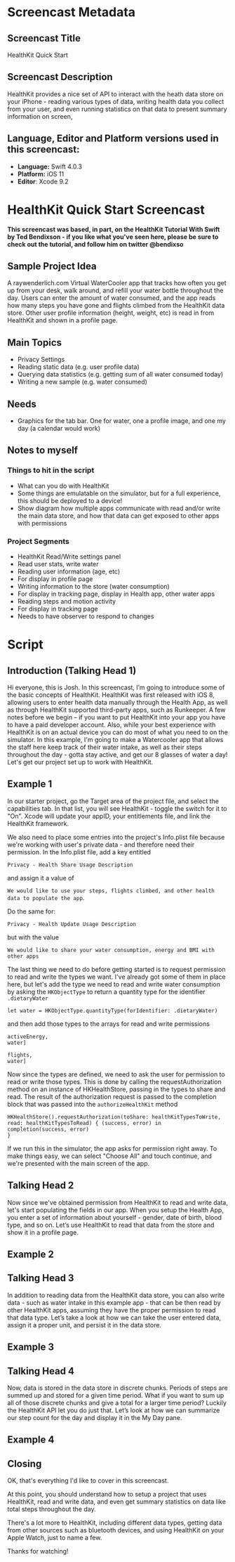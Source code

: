 # Screencast Metadata

## Screencast Title

HealthKit Quick Start

## Screencast Description

HealthKit provides a nice set of API to interact with the heath data store on your iPhone - reading various types of data, writing health data you collect from your user, and even running statistics on that data to present summary information on screen,

## Language, Editor and Platform versions used in this screencast:

* **Language:** Swift 4.0.3
* **Platform:** iOS 11
* **Editor**: Xcode 9.2


#  HealthKit Quick Start Screencast

**This screencast was based, in part, on the HealthKit Tutorial With Swift by Ted Bendixson - if you like what you've seen here, please be sure to check out the tutorial, and follow him on twitter @bendixso**

## Sample Project Idea
A raywenderlich.com Virtual WaterCooler app that tracks how often you get up from your desk, walk around, and refill your water bottle throughout the day.  Users can enter the amount of water consumed, and the app reads how many steps you have gone and flights climbed from the HealthKit data store.  Other user profile information (height, weight, etc) is read in from HealthKit and shown in a profile page.

## Main Topics
* Privacy Settings
* Reading static data (e.g. user profile data)
* Querying data statistics (e.g. getting sum of all water consumed today)
* Writing a new sample (e.g. water consumed)


## Needs
* Graphics for the tab bar.  One for water, one a profile image, and one my day (a calendar would work)

## Notes to myself
### Things to hit in the script
* What can you do with HealthKit
* Some things are emulatable on the simulator, but for a full experience, this should be deployed to a device!
* Show diagram how multiple apps communicate with read and/or write the main data store, and how that data can get exposed to other apps with permissions


### Project Segments
* HealthKit Read/Write settings panel
* Read user stats, write water
* Reading user information (age, etc)
* For display in profile page
* Writing information to the store (water consumption)
* For display in tracking page, display in Health app, other water apps
* Reading steps and motion activity
* For display in tracking page
* Needs to have observer to respond to changes


# Script

## Introduction (Talking Head 1)

Hi everyone, this is Josh.  In this screencast, I’m going to introduce some of the basic concepts of HealthKit.  HealthKit was first released with iOS 8, allowing users to enter health data manually through the Health App, as well as through HealthKit supported third-party apps, such as Runkeeper.  A few notes before we begin – if you want to put HealthKit into your app you have to have a paid developer account.  Also, while your best experience with HealthKit is on an actual device you can do most of what you need to on the simulator.   In this example, I'm going to make a Watercooler app that allows the staff here keep track of their water intake, as well as their steps throughout the day - gotta stay active, and get our 8 glasses of water a day!  Let's get our project set up to work with HealthKit. 

## Example 1

In our starter project, go the Target area of the project file, and select the capabilities tab.  In that list, you will see HealthKit - toggle the switch for it to "On".  Xcode will  update your appID, your entitlements file, and link the HealthKit framework.

We also need to place some entries into the project's Info.plist file because we're working with user's private data - and therefore need their permission.  In the Info.plist file, add a key entitled

`Privacy - Health Share Usage Description`

and assign it a value of

`We would like to use your steps, flights climbed, and other health data to populate the app`.

Do the same for:

`Privacy - Health Update Usage Description`

but with the value

`We would like to share your water consumption, energy and BMI with other apps`

The last thing we need to do before getting started is to request permission to read and write the types we want.  I've already got some of them in place here, but let's add the type we need to read and write water consumption by asking the `HKObjectType` to return a quantity type for the identifier `.dietaryWater`

`let water = HKObjectType.quantityType(forIdentifier: .dietaryWater)`

and then add those types to the arrays for read and write permissions

```
activeEnergy,
water]
```

```
flights,
water]
```
Now since the types are defined, we need to ask the user for permission to read or write those types.  This is done by calling the requestAuthorization method on an instance of HKHealthStore, passing in the types to share and read.  The result of the authorization request is passed to the completion block that was passed into the `authorizeHealthKit` method

```
HKHealthStore().requestAuthorization(toShare: healthKitTypesToWrite,
read: healthKitTypesToRead) { (success, error) in
completion(success, error)
}
```
If we run this in the simulator, the app asks for permission right away.  To make things easy, we can select "Choose All" and touch continue, and we're presented with the main screen of the app.

## Talking Head 2

Now since we've obtained permission from HealthKit to read and write data, let's start populating the fields in our app.  When you setup the Health App, you enter a set of information about yourself - gender, date of birth, blood type, and so on. Let’s use HealthKit to read that data from the store and show it in a profile page.


## Example 2

<Reading Profile information>


## Talking Head 3

In addition to reading data from the HealthKit data store, you can also write data - such as water intake in this example app - that can be then read by other HealthKit apps, assuming they have the proper permission to read that data type.  Let’s take a look at how we can take the user entered data, assign it a proper unit, and persist it in the data store.


## Example 3

<Writing Water Data to the store>


## Talking Head 4

Now, data is stored in the data store in discrete chunks.  Periods of steps are summed up and stored for a given time period.  What if you want to sum up all of those discrete chunks and give a total for a larger time period?  Luckily the HealthKit API let you do just that.  Let’s look at how we can summarize our step count for the day and display it in the My Day pane.


## Example 4

<Reading steps data from the store>



## Closing

OK, that's everything I'd like to cover in this screencast.

At this point, you should understand how to setup a project that uses HealthKit, read and write data, and even get summary statistics on data like total steps throughout the day.

There's a lot more to HealthKit, including different data types, getting data from other sources such as bluetooth devices, and using HealthKit on your Apple Watch, just to name a few.

Thanks for watching!
